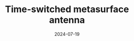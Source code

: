 ---
title: "Time-switched metasurface antenna"
date: 2024-07-19
authors: ["L. Stefanini", "D. Ramaccia", "M. Barbuto", "M. Karamirad", "M. Longhi", "S. Vellucci", "A. Toscano", "A. Alù", "V. Galdi", "F. Bilotti"]
publication_types: ['paper-conference']
abstract: ""
featured: false
publication: "*IEEE Antennas and Propagation Society International Symposium*"
doi: "10.1109/AP-S/INC-USNC-URSI52054.2024.10686041"
---